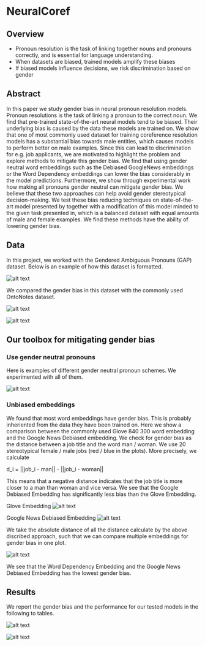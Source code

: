 # NeuralCoref

## Overview

* Pronoun resolution is the task of linking together nouns and pronouns correctly, and is essential for language understanding.
* When datasets are biased, trained models amplify these biases
* If biased models influence decisions, we risk discrimination based on gender


## Abstract
In this paper we study gender bias in neural pronoun resolution models. Pronoun resolutions is the task of linking a pronoun to the correct noun. We find that pre-trained state-of-the-art neural models tend to be biased. Their underlying bias is caused by the data these models are trained on. We show that one of most commonly used dataset for training coreference resolution models has a substantial bias towards male entities, which causes models to perform better on male examples. Since this can lead to discrimination for e.g. job applicants, we are motivated to highlight the problem and explore methods to mitigate this gender bias. We find that using gender neutral word embeddings such as the Debiased GoogleNews embeddings or the Word Dependency embeddings can lower the bias considerably in the model predictions. Furthermore, we show through experimental work how making all pronouns gender neutral can mitigate gender bias. We believe that these two approaches can help avoid gender stereotypical decision-making. We test these bias reducing techniques on state-of-the-art model presented by together with a modification of this model minded to the given task presented in, which is a balanced dataset with equal amounts of male and female examples. We find these methods have the ability of lowering gender bias. 

## Data

In this project, we worked with the Gendered Ambiguous Pronouns (GAP) dataset. Below is an example of how this dataset is formatted.

![alt text](/images/example.png)

We compared the gender bias in this dataset with the commonly used OntoNotes dataset.

![alt text](/images/onto_notes.png)

![alt text](/images/gap.png)

## Our toolbox for mitigating gender bias

### Use gender neutral pronouns

Here is examples of different gender neutral pronoun schemes. We experimented with all of them.

![alt text](/images/pronoun_scheme.png)

### Unbiased embeddings

We found that most word embeddings have gender bias. This is probably inheriented from the data they have been trained on. Here we show a comparison between the commonly used Glove 840 300 word embedding and the Google News Debiased embedding. We check for gender bias as the distance between a job title and the word man / woman. We use 20 stereotypical female / male jobs (red / blue in the plots). More precisely, we calculate

d_i = ||job_i - man|| - ||job_i - woman||

This means that a negative distance indicates that the job title is more closer to a man than woman and vice versa. We see that the Google Debiased Embedding has significantly less bias than the Glove Embedding.

Glove Embedding
![alt text](/images/glove.png)

Google News Debiased Embedding
![alt text](/images/google_debiased.png)

We take the absolute distance of all the distance calculate by the above discribed approach, such that we can compare multiple embeddings for gender bias in one plot.

![alt text](/images/comparison.png)

We see that the Word Dependency Embedding and the Google News Debiased Embedding has the lowest gender bias.

## Results

We report the gender bias and the performance for our tested models in the following to tables.

![alt text](/images/performance.png)

![alt text](/images/bias.png)







